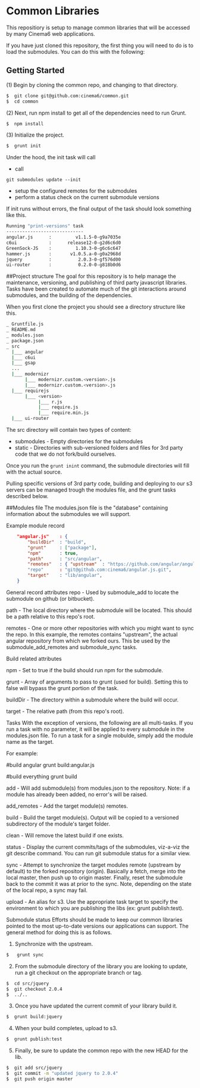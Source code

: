 # Common Libraries

This repositiory is setup to manage common libraries that will be accessed by many Cinema6 web applications.

If you have just cloned this repository, the first thing you will need to do is to load the submodules. You can do this with the following:

## Getting Started

(1) Begin by cloning the common repo, and changing to that directory.

```bash
$  git clone git@github.com:cinema6/common.git
$  cd common
```

(2) Next, run npm install to get all of the dependencies need to run Grunt.

```bash
$  npm install
```

(3) Initialize the project.

```bash
$  grunt init
```
Under the hood, the init task will call
* call
```
git submodules update --init
```
* setup the configured remotes for the submodules
* perform a status check on the current submodule versions

If init runs without errors, the final output of the task should look something like this.

```bash
Running "print-versions" task
-----------------------------
angular.js      :         v1.1.5-0-g9a7035e
c6ui            :      release12-0-g2d6c6d0
GreenSock-JS    :         1.10.3-0-g6c6c647
hammer.js       :       v1.0.5.a-0-g0a2968d
jquery          :          2.0.3-0-gf576d00
ui-router       :          0.2.0-0-g818b0d6
```

##Project structure
The goal for this repository is to help manage the maintenance, versioning, and publishing of third party javascript
libraries.  Tasks have been created to automate much of the git interactions around submodules, and the building of
the dependencies.

When you first clone the project you should see a directory structure like this.

```bash
_ Gruntfile.js
_ README.md
_ modules.json
_ package.json
_ src
  |___ angular
  |___ c6ui
  |___ gsap
  ...
  |___ modernizr
       |___ modernizr.custom.<version>.js
       |___ modernizr.custom.<version>.js
  |___ requirejs
       |___ <version>
            |___ r.js
            |___ require.js
            |___ require.min.js
  |___ ui-router
```
The src directory will contain two types of content:
* submodules - Empty directories for the submodules
* static - Directories with sub-versioned folders and files for 3rd party code that we do not fork/build ourselves.

Once you run the ```grunt inint``` command, the submodule directories will fill with the actual source.

Pulling specific versions of 3rd party code, building and deploying to our s3 servers can be managed
trough the modules file, and the grunt tasks described below.

##Modules file
The modules.json file is the "database" containing information about the submodules we will support.


Example module record
```json
    "angular.js"    : {
        "buildDir"  : "build",
        "grunt"     : ["package"],
        "npm"       : true,
        "path"      : "src/angular",
        "remotes"   : { "upstream"  : "https://github.com/angular/angular.js.git" }
        "repo"      : "git@github.com:cinema6/angular.js.git",
        "target"    : "lib/angular",
    }
```

General record attributes
repo - Used by submodule_add to locate the submodule on github (or bitbucket).

path - The local directory where the submodule will be located.  This should be a path relative to this repo's root.  

remotes - One or more other repositories with which you might want to sync the repo.  In this example, the remotes contains "upstream", the actual angular repository from which we forked ours.  This be used by the submodule_add_remotes and submodule_sync tasks.

Build related attributes

npm - Set to true if the build should run npm for the submodule.

grunt - Array of arguments to pass to grunt (used for build).  Setting this to false will bypass the grunt portion of the task.


buildDir - The directory within a submodule where the build will occur.

target - The relative path (from this repo's root).


Tasks
With the exception of versions, the following are all multi-tasks.  If you run a task with no parameter, it will be applied to every submodule in the modules.json file.  To run a task for a single mobulde, simply add the module name as the target.

For example:

#build angular
grunt build:angular.js

#build everything
grunt build

add - Will add submodule(s) from modules.json to the repository.  Note: if a module has already been added, no error's will be raised.

add_remotes - Add the target module(s) remotes.

build - Build the target module(s).  Output will be copied to a versioned subdirectory of the module's target folder.

clean - Will remove the latest build if one exists.

status - Display the current commits/tags of the submodules, viz-a-viz the git describe command.  You can run git submodule status for a similar view.

sync - Attempt to synchronize the target modules remote (upstream by default) to the forked repository (origin).  Basically a fetch, merge into the local master, then push up to origin master.  Finally, reset the submodule back to the commit it was at prior to the sync.  Note, depending on the state of the local repo, a sync may fail.

upload - An alias for s3.  Use the appropriate task target to specify the environment to which you are publishing the libs (ex:  grunt publish:test).

Submodule status
Efforts should be made to keep our common libraries pointed to the most up-to-date versions our applications can support.  The general method for doing this is as follows.

1. Synchronize with the upstream.
```bash
$   grunt sync
```
2. From the submodule directory of the library you are looking to update, run a git checkout on the appropriate branch or tag.
```bash
$  cd src/jquery
$  git checkout 2.0.4
$  ../..
```
3. Once you have updated the current commit of your library build it.
```bash
$  grunt build:jquery
```
4. When your build completes, upload to s3.
```bash
$  grunt publish:test
```
5. Finally, be sure to update the common repo with the new HEAD for the lib.
```bash
$  git add src/jquery
$  git commit -m "updated jquery to 2.0.4"
$  git push origin master
```

